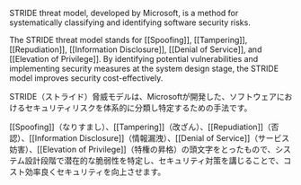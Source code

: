 
STRIDE threat model, developed by Microsoft, is a method for systematically classifying and identifying software security risks.

The STRIDE threat model stands for [[Spoofing]], [[Tampering]], [[Repudiation]], [[Information Disclosure]], [[Denial of Service]], and [[Elevation of Privilege]]. 
By identifying potential vulnerabilities and implementing security measures at the system design stage, the STRIDE model improves security cost-effectively.

STRIDE（ストライド）脅威モデルは、Microsoftが開発した、ソフトウェアにおけるセキュリティリスクを体系的に分類し特定するための手法です。

[[Spoofing]]（なりすまし）、[[Tampering]]（改ざん）、[[Repudiation]]（否認）、[[Information Disclosure]]（情報漏洩）、[[Denial of Service]]（サービス妨害）、[[Elevation of Privilege]]（特権の昇格）の頭文字をとったもので、システム設計段階で潜在的な脆弱性を特定し、セキュリティ対策を講じることで、コスト効率良くセキュリティを向上させます。﻿